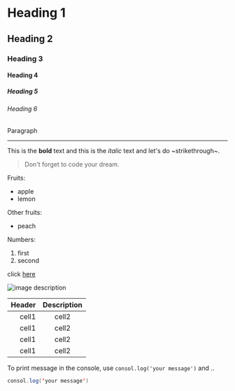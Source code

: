 <!-- Heading -->
# Heading 1
## Heading 2
### Heading 3
#### Heading 4
##### Heading 5
###### Heading 6
Paragraph

<!-- Line -->
___

<!-- Text attributes -->
This is the **bold** text and this is the *italic* text and let's do ~strikethrough~.

<!-- Quote -->
 >Don't forget to code your dream.

 <!-- Bullet list -->
 Fruits:
 * apple
 * lemon

 Other fruits:
 - peach

 <!-- Number list -->
 Numbers:
 1. first
 2. second

 <!-- Link -->
 click [here](https://www.naver.com/)

 <!-- Image -->
 ![image description](https://postfiles.pstatic.net/MjAyMjAyMTNfMTcz/MDAxNjQ0NzI3NzY2NDI3.NYz98t6MgbmabSESESI-ImUReNcdLwXbPqnKq8No9kkg.qLniZWbgooyukfDTCtpR8wkMj10gb7iqoAPj8SwKy_wg.JPEG.jinjjung0619/IMG_5924.JPG?type=w966)

<!-- Table -->
|Header|Description|
|--:|:--:|
|cell1|cell2|
|cell1|cell2|
|cell1|cell2|
|cell1|cell2|

<!-- Code -->
To  print message  in the console, use `consol.log('your message')` and ..

```java 
consol.log('your message')
```
